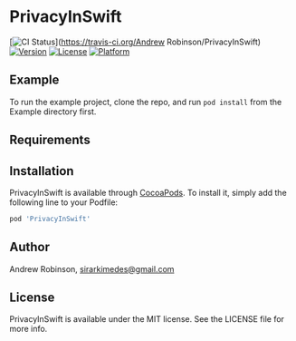 # PrivacyInSwift

[![CI Status](https://img.shields.io/travis/SirArkimedes/PrivacyInSwift.svg?style=flat)](https://travis-ci.org/Andrew Robinson/PrivacyInSwift)
[![Version](https://img.shields.io/cocoapods/v/PrivacyInSwift.svg?style=flat)](https://cocoapods.org/pods/PrivacyInSwift)
[![License](https://img.shields.io/cocoapods/l/PrivacyInSwift.svg?style=flat)](https://cocoapods.org/pods/PrivacyInSwift)
[![Platform](https://img.shields.io/cocoapods/p/PrivacyInSwift.svg?style=flat)](https://cocoapods.org/pods/PrivacyInSwift)

## Example

To run the example project, clone the repo, and run `pod install` from the Example directory first.

## Requirements

## Installation

PrivacyInSwift is available through [CocoaPods](https://cocoapods.org). To install
it, simply add the following line to your Podfile:

```ruby
pod 'PrivacyInSwift'
```

## Author

Andrew Robinson, sirarkimedes@gmail.com

## License

PrivacyInSwift is available under the MIT license. See the LICENSE file for more info.
